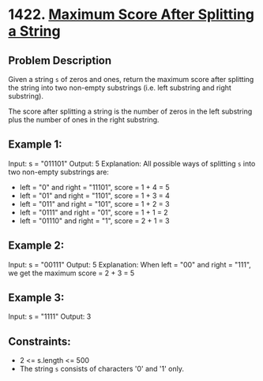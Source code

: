 # 1422. [Maximum Score After Splitting a String](https://leetcode.com/problems/maximum-score-after-splitting-a-string/description/)

## Problem Description

Given a string `s` of zeros and ones, return the maximum score after splitting the string into two non-empty substrings (i.e. left substring and right substring).

The score after splitting a string is the number of zeros in the left substring plus the number of ones in the right substring.

## Example 1:

Input: s = "011101"
Output: 5 
Explanation: 
All possible ways of splitting `s` into two non-empty substrings are:
- left = "0" and right = "11101", score = 1 + 4 = 5 
- left = "01" and right = "1101", score = 1 + 3 = 4 
- left = "011" and right = "101", score = 1 + 2 = 3 
- left = "0111" and right = "01", score = 1 + 1 = 2 
- left = "01110" and right = "1", score = 2 + 1 = 3

## Example 2:

Input: s = "00111"
Output: 5
Explanation: When left = "00" and right = "111", we get the maximum score = 2 + 3 = 5

## Example 3:

Input: s = "1111"
Output: 3

## Constraints:

- 2 <= s.length <= 500
- The string `s` consists of characters '0' and '1' only.

